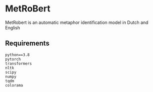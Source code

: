 # MetRoBert

MetRobert is an automatic metaphor identification model in Dutch and English

## Requirements

```
python==3.8
pytorch
transformers
nltk
scipy
numpy
tqdm
colorama
```
